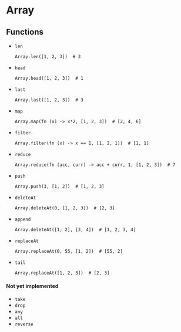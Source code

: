 # Array

## Functions

- `len`
    ```
    Array.len([1, 2, 3])  # 3
    ```
- `head`
    ```
    Array.head([1, 2, 3])  # 1
    ```
- `last`
    ```
    Array.last([1, 2, 3])  # 3
    ```
- `map`

    ```
    Array.map(fn (x) -> x*2, [1, 2, 3])  # [2, 4, 6]
    ```
- `filter`
    ```
    Array.filter(fn (x) -> x == 1, [1, 2, 1])  # [1, 1]
    ```
- `reduce`

    ```
    Array.reduce(fn (acc, curr) -> acc + curr, 1, [1, 2, 3])  # 7
    ```
- `push`

    ```
    Array.push(3, [1, 2])  # [1, 2, 3]
    ```
- `deleteAt`

    ```
    Array.deleteAt(0, [1, 2, 3])  # [2, 3]
    ```
- `append`

    ```
    Array.deleteAt([1, 2], [3, 4])  # [1, 2, 3, 4]
    ```
- `replaceAt`

    ```
    Array.replaceAt(0, 55, [1, 2])  # [55, 2]
    ```
- `tail`
    ```
    Array.replaceAt([1, 2, 3])  # [2, 3]
    ```

#### Not yet implemented

- `take`
- `drop`
- `any`
- `all`
- `reverse`

